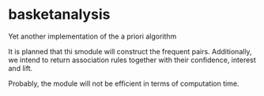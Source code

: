# basketanalysis
Yet another implementation of the a priori algorithm

It is planned that thi smodule will construct the frequent pairs. Additionally, we intend to return association rules together with their confidence, interest and lift.

Probably, the module will not be efficient in terms of computation time.
